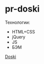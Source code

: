 # pr-doski
Технологии:
  - HTML+CSS
  - jQuery
  - JS
  - БЭМ
  
<a href="https://denis-snitko.github.io/pr-doski/" target="_blank">Doski</a>
